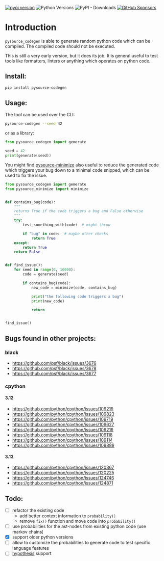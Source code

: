[![pypi version](https://img.shields.io/pypi/v/pysource-codegen.svg)](https://pypi.org/project/pysource-codegen/)
![Python Versions](https://img.shields.io/pypi/pyversions/pysource-codegen)
![PyPI - Downloads](https://img.shields.io/pypi/dw/pysource-codegen)
[![GitHub Sponsors](https://img.shields.io/github/sponsors/15r10nk)](https://github.com/sponsors/15r10nk)

# Introduction


`pysource_codegen` is able to generate random python code which can be compiled.
The compiled code should not be executed.

This is still a very early version, but it does its job.
It is general useful to test tools like formatters, linters or anything which operates on python code.

## Install:
``` bash
pip install pysource-codegen
```

## Usage:

The tool can be used over the CLI:

``` bash
pysource-codegen --seed 42
```

or as a library:

```python
from pysource_codegen import generate

seed = 42
print(generate(seed))
```

You might find [pysource-minimize](https://github.com/15r10nk/pysource-minimize) also useful
to reduce the generated code which triggers your bug down to a minimal code snipped,
which can be used to fix the issue.

```python
from pysource_codegen import generate
from pysource_minimize import minimize


def contains_bug(code):
    """
    returns True if the code triggers a bug and False otherwise
    """
    try:
        test_something_with(code)  # might throw

        if "bug" in code:  # maybe other checks
            return True
    except:
        return True
    return False


def find_issue():
    for seed in range(0, 10000):
        code = generate(seed)

        if contains_bug(code):
            new_code = minimize(code, contains_bug)

            print("the following code triggers a bug")
            print(new_code)

            return


find_issue()
```


## Bugs found in other projects:

### black

* https://github.com/psf/black/issues/3676
* https://github.com/psf/black/issues/3678
* https://github.com/psf/black/issues/3677

### cpython

#### 3.12
* https://github.com/python/cpython/issues/109219
* https://github.com/python/cpython/issues/109823
* https://github.com/python/cpython/issues/109719
* https://github.com/python/cpython/issues/109627
* https://github.com/python/cpython/issues/109219
* https://github.com/python/cpython/issues/109118
* https://github.com/python/cpython/issues/109114
* https://github.com/python/cpython/issues/109889

#### 3.13
* https://github.com/python/cpython/issues/120367
* https://github.com/python/cpython/issues/120225
* https://github.com/python/cpython/issues/124746
* https://github.com/python/cpython/issues/124871

## Todo:

* [ ] refactor the existing code
  * add better context information to `probability()`
  * remove `fix()` function and move code into `probability()`
* [ ] use probabilities for the ast-nodes from existing python code (use markov chains)
* [x] support older python versions
* [ ] allow to customize the probabilities to generate code to test specific language features
* [ ] [hypothesis](https://hypothesis.readthedocs.io/en/latest/) support
